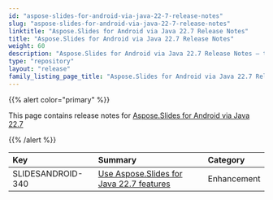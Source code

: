 ```yaml
---
id: "aspose-slides-for-android-via-java-22-7-release-notes"
slug: "aspose-slides-for-android-via-java-22-7-release-notes"
linktitle: "Aspose.Slides for Android via Java 22.7 Release Notes"
title: "Aspose.Slides for Android via Java 22.7 Release Notes"
weight: 60
description: "Aspose.Slides for Android via Java 22.7 Release Notes – the latest updates and fixes."
type: "repository"
layout: "release"
family_listing_page_title: "Aspose.Slides for Android via Java 22.7 Release Notes"
---
```


{{% alert color="primary" %}} 

This page contains release notes for [Aspose.Slides for Android via Java 22.7](https://releases.aspose.com/java/repo/com/aspose/aspose-slides/22.7/)

{{% /alert %}} 

|**Key**|**Summary**|**Category**|
| :- | :- | :- |
|SLIDESANDROID-340|[Use Aspose.Slides for Java 22.7 features](/slides/java/release-notes/2022/aspose-slides-for-java-22-7-release-notes/)|Enhancement|

